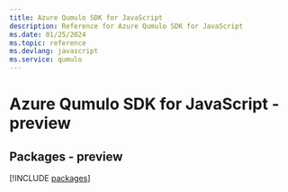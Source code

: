 ```yaml
---
title: Azure Qumulo SDK for JavaScript
description: Reference for Azure Qumulo SDK for JavaScript
ms.date: 01/25/2024
ms.topic: reference
ms.devlang: javascript
ms.service: qumulo
---
```

# Azure Qumulo SDK for JavaScript - preview
## Packages - preview
[!INCLUDE [packages](qumulo-index.md)]